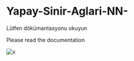 # Yapay-Sinir-Aglari-NN-

Lütfen dökümantasyonu okuyun  


Please read the documentation

![x](https://github.com/skelcanine/Yapay-Sinir-Aglari-NN-/blob/main/images/Resim1.png?raw=true)
